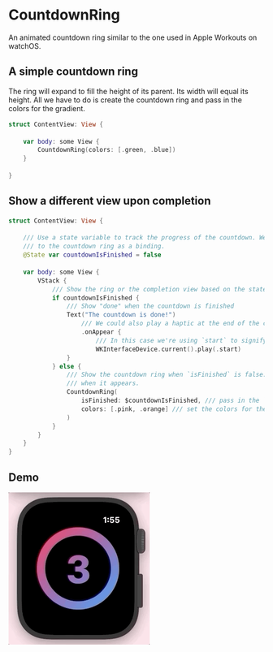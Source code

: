 # CountdownRing

An animated countdown ring similar to the one used in Apple Workouts on watchOS.

## A simple countdown ring
The ring will expand to fill the height of its parent. Its width will equal its height. All we have to do is create the countdown ring and pass in the colors for the gradient.

```swift
struct ContentView: View {
    
	var body: some View {
		CountdownRing(colors: [.green, .blue])
	}

}
```

## Show a different view upon completion

```swift
struct ContentView: View {
    
	/// Use a state variable to track the progress of the countdown. We'll pass this 
	/// to the countdown ring as a binding.
	@State var countdownIsFinished = false
	
	var body: some View {
		VStack {
			/// Show the ring or the completion view based on the state of the `isFinished` variable
			if countdownIsFinished {
				/// Show "done" when the countdown is finished
				Text("The countdown is done!")
					/// We could also play a haptic at the end of the countdown.
					.onAppear {
						/// In this case we're using `start` to signify the start of the workout.
						WKInterfaceDevice.current().play(.start)
				}
			} else {
				/// Show the countdown ring when `isFinished` is false. It will animate automatically 
				/// when it appears.
				CountdownRing(
					isFinished: $countdownIsFinished, /// pass in the `isFinished` binding
					colors: [.pink, .orange] /// set the colors for the gradient
				)
			}
		}
	}
}
```

## Demo
![](demo.gif)
